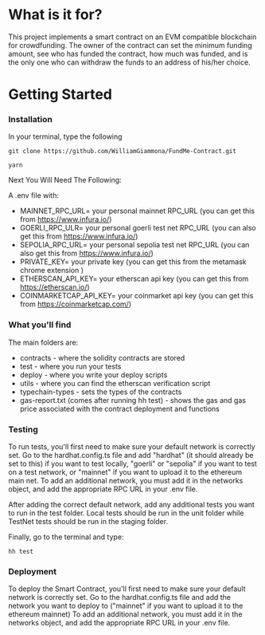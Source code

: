 # What is it for?

This project implements a smart contract on an EVM compatible blockchain for crowdfunding. The owner of the contract can set the minimum funding amount, see who has funded the contract, how much was funded, and is the only one who can withdraw the funds to an address of his/her choice. 

# Getting Started

### Installation


In your terminal, type the following
```
git clone https://github.com/WilliamGiammona/FundMe-Contract.git

yarn
```

Next You Will Need The Following:

A .env file with: 
* MAINNET_RPC_URL= your personal mainnet RPC_URL (you can get this from https://www.infura.io/)
* GOERLI_RPC_ULR= your personal goerli test net RPC_URL (you can also get this from https://www.infura.io/)
* SEPOLIA_RPC_URL= your personal sepolia test net RPC_URL (you can also get this from https://www.infura.io/)
* PRIVATE_KEY= your private key (you can get this from the metamask chrome extension )
* ETHERSCAN_API_KEY= your etherscan api key (you can get this from https://etherscan.io/)
* COINMARKETCAP_API_KEY= your coinmarket api key (you can get this from https://coinmarketcap.com/)

### What you'll find

The main folders are:
* contracts - where the solidity contracts are stored
* test - where you run your tests
* deploy - where you write your deploy scripts
* utils - where you can find the etherscan verification script
* typechain-types - sets the types of the contracts
* gas-report.txt (comes after running hh test) - shows the gas and gas price associated with the contract deployment and functions

### Testing

To run tests, you'll first need to make sure your default network is correctly set. Go to the hardhat.config.ts file and add "hardhat" (it should already be set to this) if you want to test locally, "goerli" or "sepolia" if you want to test on a test network, or "mainnet" if you want to upload it to the ethereum main net. To add an additional network, you must add it in the networks object, and add the appropriate RPC URL in your .env file.

After adding the correct default network, add any additional tests you want to run in the test folder. Local tests should be run in the unit folder while TestNet tests should be run in the staging folder. 

Finally, go to the terminal and type:

```
hh test
```

### Deployment 

To deploy the Smart Contract, you'll first need to make sure your default network is correctly set. Go to the hardhat.config.ts file and add the network you want to deploy to ("mainnet" if you want to upload it to the ethereum mainnet) To add an additional network, you must add it in the networks object, and add the appropriate RPC URL in your .env file.
